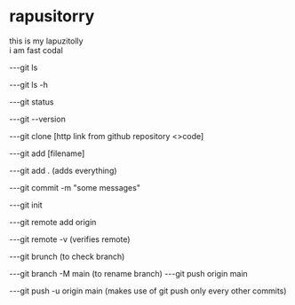 # rapusitorry
this is my lapuzitolly
<br>
i am fast codal

---git ls 

---git ls -h

---git status

---git --version

---git clone [http link from github repository <>code]

---git add [filename]


---git add . (adds everything)

---git commit -m "some messages"





---git init 

---git remote add origin <link>

---git remote -v (verifies remote)

---git brunch (to check branch)

---git branch -M main (to rename branch)
---git push origin main


---git push -u origin main (makes use of git push only every other commits)
